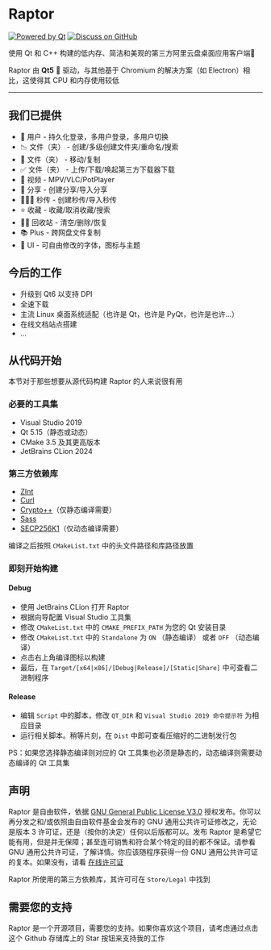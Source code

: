 # Raptor

[![Powered by Qt](https://img.shields.io/badge/Powered%20by-Qt-49CF59.svg)](https://changelog.com/jsparty/96)
[![Discuss on GitHub](https://img.shields.io/badge/Discuss%20on-GitHub-00A4FF)](https://github.com/InfpPointPlus/Raptor/discussions)

使用 Qt 和 C++ 构建的低内存、简洁和美观的第三方阿里云盘桌面应用客户端🚀

Raptor 由 **Qt5** 💚 驱动，与其他基于 Chromium 的解决方案（如 Electron）相比，这使得其 CPU 和内存使用较低

[//]: # (Visit https://github.com/InfpPointPlus/Raptor for docs.)

---

## 我们已提供

- 🧬 用户 - 持久化登录，多用户登录，多用户切换
- 📉 文件（夹） - 创建/多级创建文件夹/重命名/搜索
- 💅 文件（夹） - 移动/复制
- ✅ 文件（夹） - 上传/下载/唤起第三方下载器下载
- 🎪 视频 - MPV/VLC/PotPlayer
- 💸 分享 - 创建分享/导入分享
- 🦹🏻‍♀️ 秒传 - 创建秒传/导入秒传
- ⭐️ 收藏 - 收藏/取消收藏/搜索
- 🕵️‍♂️ 回收站 - 清空/删除/恢复
- 📚 Plus - 跨网盘文件复制
- 🏅 UI - 可自由修改的字体，图标与主题

## 今后的工作

- 升级到 Qt6 以支持 DPI
- 全速下载
- 主流 Linux 桌面系统适配（也许是 Qt，也许是 PyQt，也许是也许...）
- 在线文档站点搭建
- ...

## 从代码开始

本节对于那些想要从源代码构建 Raptor 的人来说很有用

### 必要的工具集

- Visual Studio 2019
- Qt 5.15（静态或动态）
- CMake 3.5 及其更高版本
- JetBrains CLion 2024

### 第三方依赖库

- [ZInt](https://www.zint.org.uk)
- [Curl](https://curl.se)
- [Crypto++](https://www.cryptopp.com)（仅静态编译需要）
- [Sass](https://sass-lang.com)
- [SECP256K1](https://github.com/bitcoin-core/secp256k1)（仅动态编译需要）

编译之后按照 `CMakeList.txt` 中的头文件路径和库路径放置

### 即刻开始构建

#### Debug

- 使用 JetBrains CLion 打开 Raptor
- 根据向导配置 Visual Studio 工具集
- 修改 `CMakeList.txt` 中的 `CMAKE_PREFIX_PATH` 为您的 Qt 安装目录
- 修改 `CMakeList.txt` 中的 `Standalone` 为 `ON` （静态编译） 或者 `OFF` （动态编译）
- 点击右上角编译图标以构建
- 最后，在 `Target/[x64|x86]/[Debug|Release]/[Static|Share]` 中可查看二进制程序

#### Release

- 编辑 `Script` 中的脚本，修改 `QT_DIR` 和 `Visual Studio 2019 命令提示符` 为相应目录
- 运行相关脚本。稍等片刻，在 `Dist` 中即可查看压缩好的二进制发行包

PS：如果您选择静态编译则对应的 Qt 工具集也必须是静态的，动态编译则需要动态编译的 Qt 工具集

## 声明

Raptor 是自由软件，依据 [GNU General Public License V3.0](https://www.gnu.org/licenses) 授权发布。你可以再分发之和/或依照由自由软件基金会发布的 GNU 通用公共许可证修改之，无论是版本 3 许可证，还是（按你的决定）任何以后版都可以。发布 Raptor 是希望它能有用，但是并无保障；甚至连可销售和符合某个特定的目的都不保证。请参看 GNU 通用公共许可证，了解详情。你应该随程序获得一份 GNU 通用公共许可证的复本。如果没有，请看 [在线许可证](https://www.gnu.org/licenses)

Raptor 所使用的第三方依赖库，其许可可在 `Store/Legal` 中找到

## 需要您的支持

Raptor 是一个开源项目，需要您的支持。如果你喜欢这个项目，请考虑通过点击这个 Github 存储库上的 Star 按钮来支持我的工作
